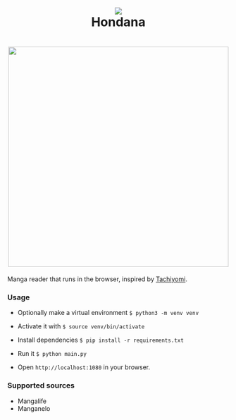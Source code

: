 <h1 align="center">
<img src=".github/logo.png">
<br>
Hondana
</h1>

<h1 align="center">
<img src=".github/screenshot.png" width="500">
</h1>

Manga reader that runs in the browser, inspired by [Tachiyomi](https://github.com/inorichi/tachiyomi).

### Usage

* Optionally make a virtual environment
`$ python3 -m venv venv`

* Activate it with
`$ source venv/bin/activate`

* Install dependencies
`$ pip install -r requirements.txt`

* Run it
`$ python main.py`

* Open `http://localhost:1080` in your browser.

### Supported sources

* Mangalife
* Manganelo
